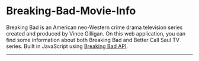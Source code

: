 # Breaking-Bad-Movie-Info
Breaking Bad is an American neo-Western crime drama television series created and produced by Vince Gilligan.
On this web application, you can find some information about both Breaking Bad and Better Call Saul TV series.
Built in JavaScript using [Breaking Bad API](https://www.breakingbadapi.com/documentation "Breaking Bad API").
***
